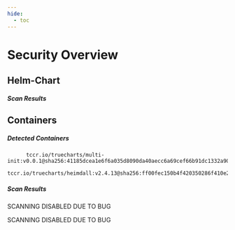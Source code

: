 ```yaml
---
hide:
  - toc
---
```


# Security Overview

<link href="https://truecharts.org/_static/trivy.css" type="text/css" rel="stylesheet" />

## Helm-Chart

##### Scan Results


## Containers

##### Detected Containers

          tccr.io/truecharts/multi-init:v0.0.1@sha256:41185dcea1e6f6a035d8090da40aecc6a69cef66b91dc1332a90c9d22861d367
          tccr.io/truecharts/heimdall:v2.4.13@sha256:ff00fec150b4f420350286f410e2f83076c232b75684432d61dfafbfea310eb0

##### Scan Results

SCANNING DISABLED DUE TO BUG

SCANNING DISABLED DUE TO BUG
